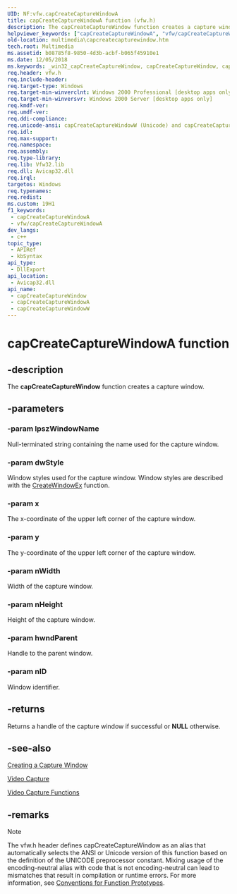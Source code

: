 ```yaml
---
UID: NF:vfw.capCreateCaptureWindowA
title: capCreateCaptureWindowA function (vfw.h)
description: The capCreateCaptureWindow function creates a capture window. (ANSI)
helpviewer_keywords: ["capCreateCaptureWindowA", "vfw/capCreateCaptureWindowA"]
old-location: multimedia\capcreatecapturewindow.htm
tech.root: Multimedia
ms.assetid: b08785f8-9850-4d3b-acbf-b065f45910e1
ms.date: 12/05/2018
ms.keywords: _win32_capCreateCaptureWindow, capCreateCaptureWindow, capCreateCaptureWindow function [Windows Multimedia], capCreateCaptureWindowA, capCreateCaptureWindowW, multimedia.capcreatecapturewindow, vfw/capCreateCaptureWindow, vfw/capCreateCaptureWindowA, vfw/capCreateCaptureWindowW
req.header: vfw.h
req.include-header: 
req.target-type: Windows
req.target-min-winverclnt: Windows 2000 Professional [desktop apps only]
req.target-min-winversvr: Windows 2000 Server [desktop apps only]
req.kmdf-ver: 
req.umdf-ver: 
req.ddi-compliance: 
req.unicode-ansi: capCreateCaptureWindowW (Unicode) and capCreateCaptureWindowA (ANSI)
req.idl: 
req.max-support: 
req.namespace: 
req.assembly: 
req.type-library: 
req.lib: Vfw32.lib
req.dll: Avicap32.dll
req.irql: 
targetos: Windows
req.typenames: 
req.redist: 
ms.custom: 19H1
f1_keywords:
 - capCreateCaptureWindowA
 - vfw/capCreateCaptureWindowA
dev_langs:
 - c++
topic_type:
 - APIRef
 - kbSyntax
api_type:
 - DllExport
api_location:
 - Avicap32.dll
api_name:
 - capCreateCaptureWindow
 - capCreateCaptureWindowA
 - capCreateCaptureWindowW
---
```


# capCreateCaptureWindowA function


## -description

The <b>capCreateCaptureWindow</b> function creates a capture window.

## -parameters

### -param lpszWindowName

Null-terminated string containing the name used for the capture window.

### -param dwStyle

Window styles used for the capture window. Window styles are described with the <a href="/windows/desktop/api/winuser/nf-winuser-createwindowexa">CreateWindowEx</a> function.

### -param x

The x-coordinate of the upper left corner of the capture window.

### -param y

The y-coordinate of the upper left corner of the capture window.

### -param nWidth

Width of the capture window.

### -param nHeight

Height of the capture window.

### -param hwndParent

Handle to the parent window.

### -param nID

Window identifier.

## -returns

Returns a handle of the capture window if successful or <b>NULL</b> otherwise.

## -see-also

<a href="/windows/desktop/Multimedia/creating-a-capture-window">Creating a Capture Window</a>



<a href="/windows/desktop/Multimedia/video-capture">Video Capture</a>



<a href="/windows/desktop/Multimedia/video-capture-functions">Video Capture Functions</a>

## -remarks

> [!NOTE]
> The vfw.h header defines capCreateCaptureWindow as an alias that automatically selects the ANSI or Unicode version of this function based on the definition of the UNICODE preprocessor constant. Mixing usage of the encoding-neutral alias with code that is not encoding-neutral can lead to mismatches that result in compilation or runtime errors. For more information, see [Conventions for Function Prototypes](/windows/win32/intl/conventions-for-function-prototypes).
